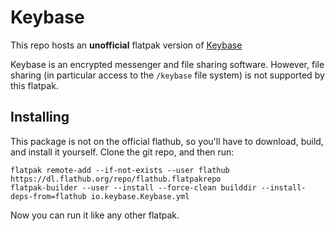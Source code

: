 # Keybase

This repo hosts an **unofficial** flatpak version of [Keybase](https://keybase.io/)

Keybase is an encrypted messenger and file sharing software.
However, file sharing (in particular access to the `/keybase` file system) is not supported by this flatpak.

## Installing

This package is not on the official flathub, so you'll have to download, build, and install it yourself.
Clone the git repo, and then run:

```
flatpak remote-add --if-not-exists --user flathub https://dl.flathub.org/repo/flathub.flatpakrepo
flatpak-builder --user --install --force-clean builddir --install-deps-from=flathub io.keybase.Keybase.yml
```

Now you can run it like any other flatpak.
